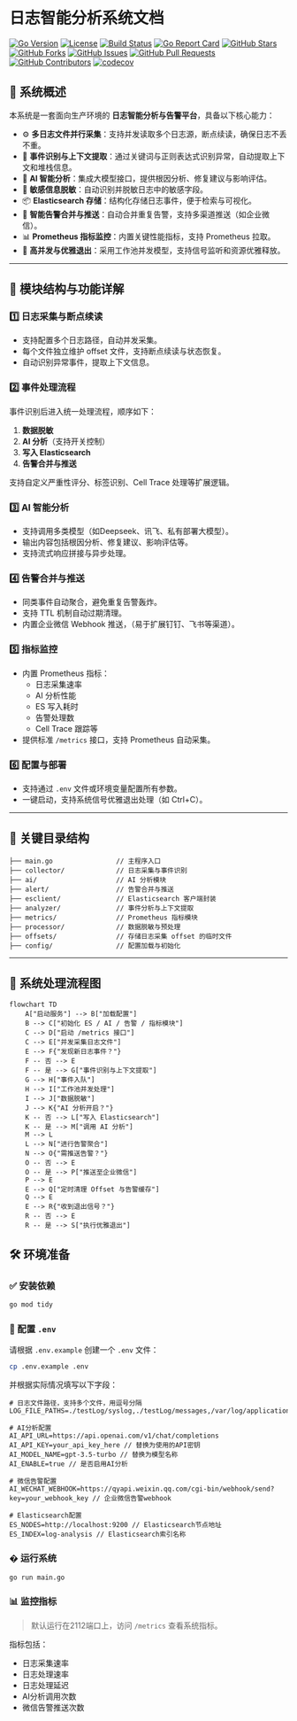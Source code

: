 # 日志智能分析系统文档

[![Go Version](https://img.shields.io/github/go-mod/go-version/aiicie/logai)](https://github.com/aiicie/logai)
[![License](https://img.shields.io/badge/license-Apache%202.0-blue.svg)](LICENSE)
[![Build Status](https://img.shields.io/github/workflow/status/aiicie/logai/Go)](https://github.com/aiicie/logai/actions)
[![Go Report Card](https://goreportcard.com/badge/github.com/aiicie/logai)](https://goreportcard.com/report/github.com/aiicie/logai)
[![GitHub Stars](https://img.shields.io/github/stars/aiicie/logai?style=social)](https://github.com/aiicie/logai/stargazers)
[![GitHub Forks](https://img.shields.io/github/forks/aiicie/logai?style=social)](https://github.com/aiicie/logai/network)
[![GitHub Issues](https://img.shields.io/github/issues/aiicie/logai?style=social)](https://github.com/aiicie/logai/issues)
[![GitHub Pull Requests](https://img.shields.io/github/issues-pr/aiicie/logai?style=social)](https://github.com/aiicie/logai/pulls)
[![GitHub Contributors](https://img.shields.io/github/contributors/aiicie/logai?style=social)](https://github.com/aiicie/logai/graphs/contributors)
[![codecov](https://codecov.io/gh/aiicie/logai/branch/main/graph/badge.svg)](https://codecov.io/gh/aiicie/logai)


## 🚀 系统概述

本系统是一套面向生产环境的 **日志智能分析与告警平台**，具备以下核心能力：

- ⚙️ **多日志文件并行采集**：支持并发读取多个日志源，断点续读，确保日志不丢不重。
- 🧠 **事件识别与上下文提取**：通过关键词与正则表达式识别异常，自动提取上下文和堆栈信息。
- 🤖 **AI 智能分析**：集成大模型接口，提供根因分析、修复建议与影响评估。
- 🔐 **敏感信息脱敏**：自动识别并脱敏日志中的敏感字段。
- 📦 **Elasticsearch 存储**：结构化存储日志事件，便于检索与可视化。
- 📣 **智能告警合并与推送**：自动合并重复告警，支持多渠道推送（如企业微信）。
- 📊 **Prometheus 指标监控**：内置关键性能指标，支持 Prometheus 拉取。
- 💎 **高并发与优雅退出**：采用工作池并发模型，支持信号监听和资源优雅释放。

------

## 🧩 模块结构与功能详解

### 1️⃣ 日志采集与断点续读

- 支持配置多个日志路径，自动并发采集。
- 每个文件独立维护 offset 文件，支持断点续读与状态恢复。
- 自动识别异常事件，提取上下文信息。

### 2️⃣ 事件处理流程

事件识别后进入统一处理流程，顺序如下：

1. **数据脱敏**
2. **AI 分析**（支持开关控制）
3. **写入 Elasticsearch**
4. **告警合并与推送**

支持自定义严重性评分、标签识别、Cell Trace 处理等扩展逻辑。

### 3️⃣ AI 智能分析

- 支持调用多类模型（如Deepseek、讯飞、私有部署大模型）。
- 输出内容包括根因分析、修复建议、影响评估等。
- 支持流式响应拼接与异步处理。

### 4️⃣ 告警合并与推送

- 同类事件自动聚合，避免重复告警轰炸。
- 支持 TTL 机制自动过期清理。
- 内置企业微信 Webhook 推送，（易于扩展钉钉、飞书等渠道）。

### 5️⃣ 指标监控

- 内置 Prometheus 指标：
  - 日志采集速率
  - AI 分析性能
  - ES 写入耗时
  - 告警处理数
  - Cell Trace 跟踪等
- 提供标准 `/metrics` 接口，支持 Prometheus 自动采集。

### 6️⃣ 配置与部署

- 支持通过 `.env` 文件或环境变量配置所有参数。
- 一键启动，支持系统信号优雅退出处理（如 Ctrl+C）。

------

## 📁 关键目录结构

```text
├── main.go                // 主程序入口
├── collector/             // 日志采集与事件识别
├── ai/                    // AI 分析模块
├── alert/                 // 告警合并与推送
├── esclient/              // Elasticsearch 客户端封装
├── analyzer/              // 事件分析与上下文提取
├── metrics/               // Prometheus 指标模块
├── processor/             // 数据脱敏与预处理
├── offsets/               // 存储日志采集 offset 的临时文件
├── config/                // 配置加载与初始化
```

------

## 🔄 系统处理流程图

```mermaid
flowchart TD
    A["启动服务"] --> B["加载配置"]
    B --> C["初始化 ES / AI / 告警 / 指标模块"]
    C --> D["启动 /metrics 接口"]
    C --> E["并发采集日志文件"]
    E --> F{"发现新日志事件？"}
    F -- 否 --> E
    F -- 是 --> G["事件识别与上下文提取"]
    G --> H["事件入队"]
    H --> I["工作池并发处理"]
    I --> J["数据脱敏"]
    J --> K{"AI 分析开启？"}
    K -- 否 --> L["写入 Elasticsearch"]
    K -- 是 --> M["调用 AI 分析"]
    M --> L
    L --> N["进行告警聚合"]
    N --> O{"需推送告警？"}
    O -- 否 --> E
    O -- 是 --> P["推送至企业微信"]
    P --> E
    E --> Q["定时清理 Offset 与告警缓存"]
    Q --> E
    E --> R{"收到退出信号？"}
    R -- 否 --> E
    R -- 是 --> S["执行优雅退出"]
```

## 🛠 环境准备

### ✅ 安装依赖

```bash
go mod tidy
```

### 🔧 配置 `.env`

请根据 `.env.example` 创建一个 `.env` 文件：

```bash
cp .env.example .env
```

并根据实际情况填写以下字段：

```env
# 日志文件路径，支持多个文件，用逗号分隔
LOG_FILE_PATHS=./testLog/syslog,./testLog/messages,/var/log/application.log

# AI分析配置
AI_API_URL=https://api.openai.com/v1/chat/completions
AI_API_KEY=your_api_key_here // 替换为使用的API密钥
AI_MODEL_NAME=gpt-3.5-turbo // 替换为模型名称
AI_ENABLE=true // 是否启用AI分析

# 微信告警配置
AI_WECHAT_WEBHOOK=https://qyapi.weixin.qq.com/cgi-bin/webhook/send?key=your_webhook_key // 企业微信告警webhook

# Elasticsearch配置
ES_NODES=http://localhost:9200 // Elasticsearch节点地址
ES_INDEX=log-analysis // Elasticsearch索引名称
```

### � 运行系统

```bash
go run main.go
```

### 📊 监控指标

> 默认运行在2112端口上，访问 `/metrics` 查看系统指标。

指标包括：
- 日志采集速率
- 日志处理速率
- 日志处理延迟
- AI分析调用次数
- 微信告警推送次数
